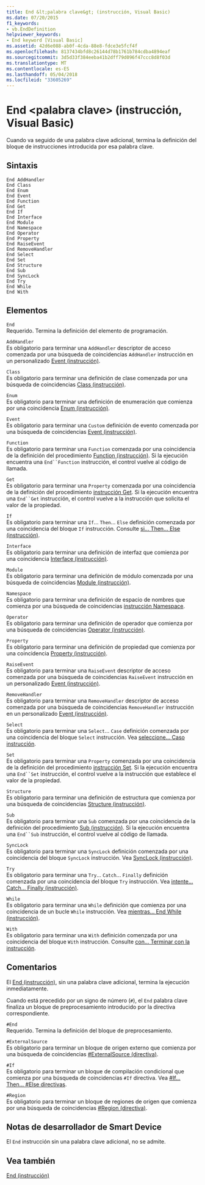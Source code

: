 ```yaml
---
title: End &lt;palabra clave&gt; (instrucción, Visual Basic)
ms.date: 07/20/2015
f1_keywords:
- vb.EndDefinition
helpviewer_keywords:
- End keyword [Visual Basic]
ms.assetid: 42d6e088-ab0f-4cda-88e8-fdce3e5fcf4f
ms.openlocfilehash: 8137434bfd8c26144d78b1761b784cdba4894eaf
ms.sourcegitcommit: 3d5d33f384eeba41b2dff79d096f47ccc8d8f03d
ms.translationtype: MT
ms.contentlocale: es-ES
ms.lasthandoff: 05/04/2018
ms.locfileid: "33605269"
---
```

# <a name="end-ltkeywordgt-statement-visual-basic"></a>End &lt;palabra clave&gt; (instrucción, Visual Basic)
Cuando va seguido de una palabra clave adicional, termina la definición del bloque de instrucciones introducida por esa palabra clave.  
  
## <a name="syntax"></a>Sintaxis  
  
```  
End AddHandler  
End Class   
End Enum   
End Event   
End Function   
End Get   
End If   
End Interface   
End Module   
End Namespace   
End Operator   
End Property   
End RaiseEvent  
End RemoveHandler  
End Select   
End Set   
End Structure   
End Sub   
End SyncLock   
End Try   
End While   
End With  
```  
  
## <a name="parts"></a>Elementos  
 `End`  
 Requerido. Termina la definición del elemento de programación.  
  
 `AddHandler`  
 Es obligatorio para terminar una `AddHandler` descriptor de acceso comenzada por una búsqueda de coincidencias `AddHandler` instrucción en un personalizado [Event (instrucción)](../../../visual-basic/language-reference/statements/event-statement.md).  
  
 `Class`  
 Es obligatorio para terminar una definición de clase comenzada por una búsqueda de coincidencias [Class (instrucción)](../../../visual-basic/language-reference/statements/class-statement.md).  
  
 `Enum`  
 Es obligatorio para terminar una definición de enumeración que comienza por una coincidencia [Enum (instrucción)](../../../visual-basic/language-reference/statements/enum-statement.md).  
  
 `Event`  
 Es obligatorio para terminar una `Custom` definición de evento comenzada por una búsqueda de coincidencias [Event (instrucción)](../../../visual-basic/language-reference/statements/event-statement.md).  
  
 `Function`  
 Es obligatorio para terminar una `Function` comenzada por una coincidencia de la definición del procedimiento [Function (instrucción)](../../../visual-basic/language-reference/statements/function-statement.md). Si la ejecución encuentra una `End``Function` instrucción, el control vuelve al código de llamada.  
  
 `Get`  
 Es obligatorio para terminar una `Property` comenzada por una coincidencia de la definición del procedimiento [instrucción Get](../../../visual-basic/language-reference/statements/get-statement.md). Si la ejecución encuentra una `End``Get` instrucción, el control vuelve a la instrucción que solicita el valor de la propiedad.  
  
 `If`  
 Es obligatorio para terminar una `If`... `Then`... `Else` definición comenzada por una coincidencia del bloque `If` instrucción. Consulte [si... Then... Else (instrucción)](../../../visual-basic/language-reference/statements/if-then-else-statement.md).  
  
 `Interface`  
 Es obligatorio para terminar una definición de interfaz que comienza por una coincidencia [Interface (instrucción)](../../../visual-basic/language-reference/statements/interface-statement.md).  
  
 `Module`  
 Es obligatorio para terminar una definición de módulo comenzada por una búsqueda de coincidencias [Module (instrucción)](../../../visual-basic/language-reference/statements/module-statement.md).  
  
 `Namespace`  
 Es obligatorio para terminar una definición de espacio de nombres que comienza por una búsqueda de coincidencias [instrucción Namespace](../../../visual-basic/language-reference/statements/namespace-statement.md).  
  
 `Operator`  
 Es obligatorio para terminar una definición de operador que comienza por una búsqueda de coincidencias [Operator (instrucción)](../../../visual-basic/language-reference/statements/operator-statement.md).  
  
 `Property`  
 Es obligatorio para terminar una definición de propiedad que comienza por una coincidencia [Property (instrucción)](../../../visual-basic/language-reference/statements/property-statement.md).  
  
 `RaiseEvent`  
 Es obligatorio para terminar una `RaiseEvent` descriptor de acceso comenzada por una búsqueda de coincidencias `RaiseEvent` instrucción en un personalizado [Event (instrucción)](../../../visual-basic/language-reference/statements/event-statement.md).  
  
 `RemoveHandler`  
 Es obligatorio para terminar una `RemoveHandler` descriptor de acceso comenzada por una búsqueda de coincidencias `RemoveHandler` instrucción en un personalizado [Event (instrucción)](../../../visual-basic/language-reference/statements/event-statement.md).  
  
 `Select`  
 Es obligatorio para terminar una `Select`... `Case` definición comenzada por una coincidencia del bloque `Select` instrucción. Vea [seleccione... Caso instrucción](../../../visual-basic/language-reference/statements/select-case-statement.md).  
  
 `Set`  
 Es obligatorio para terminar una `Property` comenzada por una coincidencia de la definición del procedimiento [instrucción Set](../../../visual-basic/language-reference/statements/set-statement.md). Si la ejecución encuentra una `End``Set` instrucción, el control vuelve a la instrucción que establece el valor de la propiedad.  
  
 `Structure`  
 Es obligatorio para terminar una definición de estructura que comienza por una búsqueda de coincidencias [Structure (instrucción)](../../../visual-basic/language-reference/statements/structure-statement.md).  
  
 `Sub`  
 Es obligatorio para terminar una `Sub` comenzada por una coincidencia de la definición del procedimiento [Sub (instrucción)](../../../visual-basic/language-reference/statements/sub-statement.md). Si la ejecución encuentra una `End``Sub` instrucción, el control vuelve al código de llamada.  
  
 `SyncLock`  
 Es obligatorio para terminar una `SyncLock` definición comenzada por una coincidencia del bloque `SyncLock` instrucción. Vea [SyncLock (instrucción)](../../../visual-basic/language-reference/statements/synclock-statement.md).  
  
 `Try`  
 Es obligatorio para terminar una `Try`... `Catch`... `Finally` definición comenzada por una coincidencia del bloque `Try` instrucción. Vea [intente... Catch... Finally (instrucción)](../../../visual-basic/language-reference/statements/try-catch-finally-statement.md).  
  
 `While`  
 Es obligatorio para terminar una `While` definición que comienza por una coincidencia de un bucle `While` instrucción. Vea [mientras... End While (instrucción)](../../../visual-basic/language-reference/statements/while-end-while-statement.md).  
  
 `With`  
 Es obligatorio para terminar una `With` definición comenzada por una coincidencia del bloque `With` instrucción. Consulte [con... Terminar con la instrucción](../../../visual-basic/language-reference/statements/with-end-with-statement.md).  
  
## <a name="remarks"></a>Comentarios  
 El [End (instrucción)](../../../visual-basic/language-reference/statements/end-statement.md), sin una palabra clave adicional, termina la ejecución inmediatamente.  
  
 Cuando está precedido por un signo de número (`#`), el `End` palabra clave finaliza un bloque de preprocesamiento introducido por la directiva correspondiente.  
  
 `#End`  
 Requerido. Termina la definición del bloque de preprocesamiento.  
  
 `#ExternalSource`  
 Es obligatorio para terminar un bloque de origen externo que comienza por una búsqueda de coincidencias [#ExternalSource (directiva)](../../../visual-basic/language-reference/directives/externalsource-directive.md).  
  
 `#If`  
 Es obligatorio para terminar un bloque de compilación condicional que comienza por una búsqueda de coincidencias `#If` directiva. Vea [#If... Then... #Else directivas](../../../visual-basic/language-reference/directives/if-then-else-directives.md).  
  
 `#Region`  
 Es obligatorio para terminar un bloque de regiones de origen que comienza por una búsqueda de coincidencias [#Region (directiva)](../../../visual-basic/language-reference/directives/region-directive.md).  
  
## <a name="smart-device-developer-notes"></a>Notas de desarrollador de Smart Device  
 El `End` instrucción sin una palabra clave adicional, no se admite.  
  
## <a name="see-also"></a>Vea también  
 [End (instrucción)](../../../visual-basic/language-reference/statements/end-statement.md)
